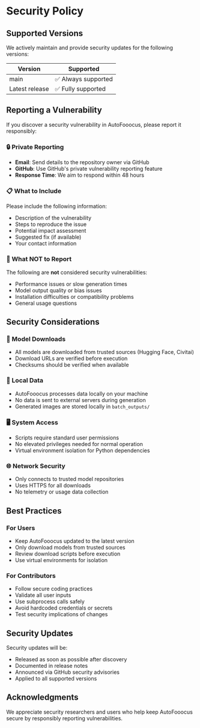# Security Policy

## Supported Versions

We actively maintain and provide security updates for the following versions:

| Version | Supported          |
| ------- | ------------------ |
| main    | ✅ Always supported |
| Latest release | ✅ Fully supported |

## Reporting a Vulnerability

If you discover a security vulnerability in AutoFooocus, please report it responsibly:

### 🔒 Private Reporting
- **Email**: Send details to the repository owner via GitHub
- **GitHub**: Use GitHub's private vulnerability reporting feature
- **Response Time**: We aim to respond within 48 hours

### 📋 What to Include
Please include the following information:
- Description of the vulnerability
- Steps to reproduce the issue
- Potential impact assessment
- Suggested fix (if available)
- Your contact information

### 🚫 What NOT to Report
The following are **not** considered security vulnerabilities:
- Performance issues or slow generation times
- Model output quality or bias issues
- Installation difficulties or compatibility problems
- General usage questions

## Security Considerations

### 🔐 Model Downloads
- All models are downloaded from trusted sources (Hugging Face, Civitai)
- Download URLs are verified before execution
- Checksums should be verified when available

### 💾 Local Data
- AutoFooocus processes data locally on your machine
- No data is sent to external servers during generation
- Generated images are stored locally in `batch_outputs/`

### 🖥️ System Access
- Scripts require standard user permissions
- No elevated privileges needed for normal operation
- Virtual environment isolation for Python dependencies

### 🌐 Network Security
- Only connects to trusted model repositories
- Uses HTTPS for all downloads
- No telemetry or usage data collection

## Best Practices

### For Users
- Keep AutoFooocus updated to the latest version
- Only download models from trusted sources
- Review download scripts before execution
- Use virtual environments for isolation

### For Contributors
- Follow secure coding practices
- Validate all user inputs
- Use subprocess calls safely
- Avoid hardcoded credentials or secrets
- Test security implications of changes

## Security Updates

Security updates will be:
- Released as soon as possible after discovery
- Documented in release notes
- Announced via GitHub security advisories
- Applied to all supported versions

## Acknowledgments

We appreciate security researchers and users who help keep AutoFooocus secure by responsibly reporting vulnerabilities.